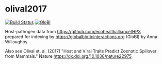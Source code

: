 # olival2017
[![Build Status](https://app.travis-ci.com/globalbioticinteractions/olival2017.svg)](https://app.travis-ci.com/globalbioticinteractions/olival2017) [![GloBI](http://api.globalbioticinteractions.org/interaction.svg?accordingTo=globi:globalbioticinteractions/olival2017)](http://globalbioticinteractions.org/?accordingTo=globi:globalbioticinteractions/olival2017)

Host-pathogen data from https://github.com/ecohealthalliance/HP3 prepared for indexing by https://globalbioticinteractions.org (GloBI) by Anna Willoughby.

Also see Olival et. al. (2017) "Host and Viral Traits Predict Zoonotic Spillover from Mammals." Nature https://dx.doi.org/10.1038/nature22975

